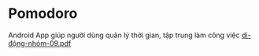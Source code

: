 # Pomodoro
Android App giúp người dùng quản lý thời gian, tập trung làm công việc
[di-động-nhóm-09.pdf](di-động-nhóm-09.pdf)
